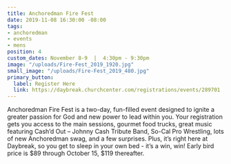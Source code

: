 ```yaml
---
title: Anchoredman Fire Fest
date: 2019-11-08 16:30:00 -08:00
tags:
- anchoredman
- events
- mens
position: 4
custom_dates: November 8-9  |  4:30pm - 9:30pm
image: "/uploads/Fire-Fest_2019_1920.jpg"
small_image: "/uploads/Fire-Fest_2019_480.jpg"
primary_button:
  label: Register Here
  link: https://daybreak.churchcenter.com/registrations/events/289701
---
```


Anchoredman Fire Fest is a two-day, fun-filled event designed to ignite a greater passion for God and new power to lead within you. Your registration gets you access to the main sessions, gourmet food trucks, great music featuring Cash’d Out – Johnny Cash Tribute Band, So-Cal Pro Wrestling, lots of new Anchoredman swag, and a few surprises. Plus, it’s right here at Daybreak, so you get to sleep in your own bed - it’s a win, win! Early bird price is $89 through October 15, $119 thereafter.